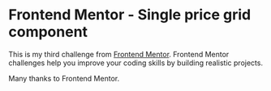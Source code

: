 # Frontend Mentor - Single price grid component 

This is my third challenge from [Frontend Mentor](https://www.frontendmentor.io/challenges/single-price-grid-component-5ce41129d0ff452fec5abbbc). Frontend Mentor challenges help you improve your coding skills by building realistic projects. 

Many thanks to Frontend Mentor.
